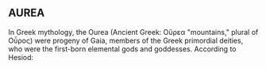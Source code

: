 ## AUREA
In Greek mythology, the Ourea (Ancient Greek: Oὔρεα "mountains," plural of Oὖρος) were progeny of Gaia, members of the Greek primordial deities, who were the first-born elemental gods and goddesses. According to Hesiod:

